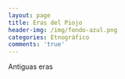 ```yaml
---
layout: page
title: Eras del Piojo
header-img: /img/fondo-azul.png
categories: Etnográfico
comments: 'true'
---
```



Antiguas eras

<div class="photo-gallery">
<ul>
</ul>
</div>
